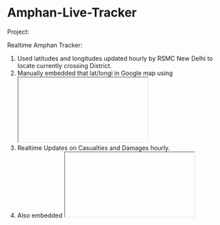 # Amphan-Live-Tracker

Project:

Realtime Amphan Tracker:

1. Used latitudes and longitudes updated hourly by RSMC New Delhi to locate currently crossing District.
2. Manually embedded that lat/longi in Google map using <iframe src=""></iframe>
3. Realtime Updates on Casualties and Damages hourly.
4. Also embedded <iframe> from windy.com
5. Redirect to Donate for West Bengal site.
  
  Link: http://amphan.c1.biz/
  
  References: http://www.rsmcnewdelhi.imd.gov.in/index.php?lang=en
              https://en.wikipedia.org/wiki/Cyclone_Amphan
              https://mumbaimirror.indiatimes.com/news/india/cyclone-amphan-15-killed-in-five-districts-of-west-bengal/articleshow/75864873.cms
  
  > Collaborators: Nilargha Roy and Swastik Banerjee
